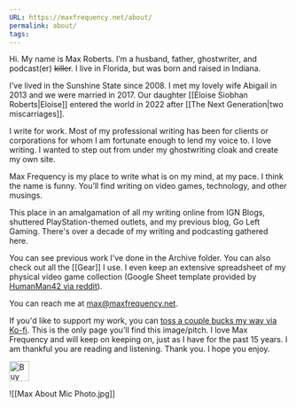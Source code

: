 ```yaml
---
URL: https://maxfrequency.net/about/
permalink: about/
tags:
---
```

Hi. My name is Max Roberts. I’m a husband, father, ghostwriter, and podcast(er) ~~killer~~. I live in Florida, but was born and raised in Indiana.

I’ve lived in the Sunshine State since 2008. I met my lovely wife Abigail in 2013 and we were married in 2017. Our daughter [[Eloise Siobhan Roberts|Eloise]] entered the world in 2022 after [[The Next Generation|two miscarriages]].

I write for work. Most of my professional writing has been for clients or corporations for whom I am fortunate enough to lend my voice to. I love writing. I wanted to step out from under my ghostwriting cloak and create my own site.

Max Frequency is my place to write what is on my mind, at my pace. I think the name is funny. You’ll find writing on video games, technology, and other musings. 

This place in an amalgamation of all my writing online from IGN Blogs, shuttered PlayStation-themed outlets, and my previous blog, Go Left Gaming. There's over a decade of my writing and podcasting gathered here.

You can see previous work I’ve done in the Archive folder. You can also check out all the [[Gear]] I use. I even keep an extensive spreadsheet of my physical video game collection (Google Sheet template provided by [HumanMan42 via reddit](https://www.reddit.com/r/gamecollecting/wiki/collectionspreadsheet)).

You can reach me at max@maxfrequency.net.

If you'd like to support my work, you can [toss a couple bucks my way via Ko-fi](https://ko-fi.com/maxfrequency). This is the only page you'll find this image/pitch. I love Max Frequency and will keep on keeping on, just as I have for the past 15 years. I am thankful you are reading and listening. Thank you. I hope you enjoy. 

<a href='https://ko-fi.com/Z8Z3XPAL3' target='_blank'><img height='36' style='border:0px;height:36px;' src='https://storage.ko-fi.com/cdn/kofi2.png?v=3' border='0' alt='Buy Me a Coffee at ko-fi.com' /></a>

![[Max About Mic Photo.jpg]]